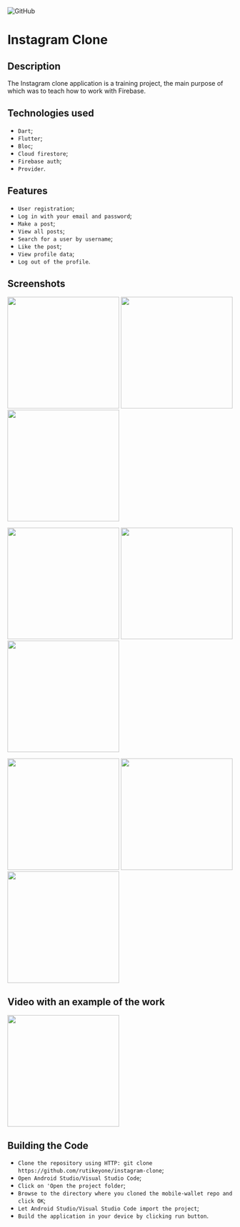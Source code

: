 ![GitHub](https://img.shields.io/github/license/IgorVolochay/Face-recognition?style=flat-square&color=blue) &nbsp;
# Instagram Clone

## Description
The Instagram clone application is a training project, the main purpose of which was to teach how to work with Firebase.

## Technologies used
* `Dart`;
* `Flutter`;
* `Bloc`;
* `Cloud firestore`;
* `Firebase auth`;
* `Provider`.

## Features
* `User registration`;
* `Log in with your email and password`;
* `Make a post`;
* `View all posts`;
* `Search for a user by username`;
* `Like the post`;
* `View profile data`;
* `Log out of the profile`.

## Screenshots

<p align="start">
<img src="https://github.com/RuTiKeyOne/InstagramClone/blob/dev/doc/screenshots/1.png" width="250"/>
<img src="https://github.com/RuTiKeyOne/InstagramClone/blob/dev/doc/screenshots/2.png" width="250"/>
<img src="https://github.com/RuTiKeyOne/InstagramClone/blob/dev/doc/screenshots/3.png" width="250"/>
</p>

<p align="start">
<img src="https://github.com/RuTiKeyOne/InstagramClone/blob/dev/doc/screenshots/4.png" width="250"/>
<img src="https://github.com/RuTiKeyOne/InstagramClone/blob/dev/doc/screenshots/5.png" width="250"/>
<img src="https://github.com/RuTiKeyOne/InstagramClone/blob/dev/doc/screenshots/6.png" width="250"/>
</p>

<p align="start">
<img src="https://github.com/RuTiKeyOne/InstagramClone/blob/dev/doc/screenshots/7.png" width="250"/>
<img src="https://github.com/RuTiKeyOne/InstagramClone/blob/dev/doc/screenshots/8.png" width="250"/>
<img src="https://github.com/RuTiKeyOne/InstagramClone/blob/dev/doc/screenshots/9.png" width="250"/>
</p>

## Video with an example of the work

<a href="https://www.youtube.com/watch?v=Fm_I15a9Ics">
  <img src="https://github.com/RuTiKeyOne/InstagramClone/blob/dev/doc/screenshots/1.png" width="250" />
</a>

## Building the Code

* `Clone the repository using HTTP: git clone https://github.com/rutikeyone/instagram-clone`;
* `Open Android Studio/Visual Studio Code`;
* `Click on 'Open the project folder`;
* `Browse to the directory where you cloned the mobile-wallet repo and click OK`;
* `Let Android Studio/Visual Studio Code import the project`;
* `Build the application in your device by clicking run button`.
